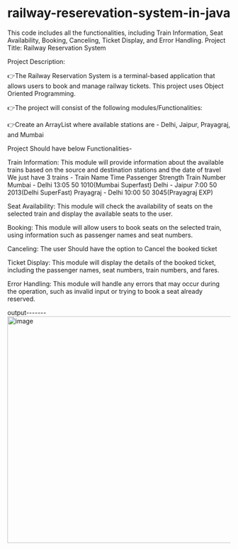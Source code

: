 # railway-reserevation-system-in-java
This code includes all the functionalities, including Train Information, Seat Availability, Booking, Canceling, Ticket Display, and Error Handling. 
Project Title: Railway Reservation System

Project Description:

👉The Railway Reservation System is a terminal-based application that allows users to book and manage railway tickets. This project uses Object Oriented Programming.

👉The project will consist of the following modules/Functionalities:

👉Create an ArrayList where available stations are - Delhi, Jaipur, Prayagraj, and Mumbai

Project Should have below Functionalities- 

Train Information: This module will provide information about the available trains based on the source and destination stations and the date of travel
We just have 3 trains - 
Train Name 		Time		Passenger Strength		Train Number
Mumbai - Delhi  	13:05		50				1010(Mumbai Superfast)
Delhi - Jaipur		7:00		50				2013(Delhi SuperFast)
Prayagraj - Delhi	10:00		50				3045(Prayagraj EXP)	

Seat Availability: This module will check the availability of seats on the selected train and display the available seats to the user.

Booking: This module will allow users to book seats on the selected train, using information such as passenger names and seat numbers.

Canceling: The user Should have the option to Cancel the booked ticket

Ticket Display: This module will display the details of the booked ticket, including the passenger names, seat numbers, train numbers, and fares.

Error Handling: This module will handle any errors that may occur during the operation, such as invalid input or trying to book a seat already reserved.

output-------
<img width="511" alt="image" src="https://github.com/Rashmi160403/railway-reserevation-system-in-java/assets/127473524/502ba600-7701-43f4-8b33-be2d27d7f307">



